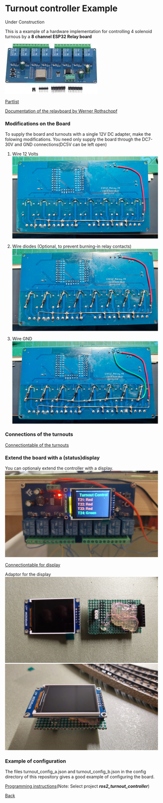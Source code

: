 # Turnout controller Example

Under Construction

This is a example of a hardware implementation for controlling 4 solenoid turnous by a __8 channel ESP32 Relay board__

![Image](images/8chRelayModule.jpeg)

[Partlist](https://docs.google.com/spreadsheets/d/1blaNgdvi-0lFEaQ-nMM7tEV-90qDb38QVJ2TUBspOQ8/edit?usp=sharing)


[Documentation of the relayboard by Werner Rothschopf](https://werner.rothschopf.net/microcontroller/202208_esp32_relay_x8_en.htm)


### Modifications on the Board ###
To supply the board and turnouts with a single 12V DC adapter, make the folowing modifications. You need only supply the board through the DC7-30V and GND connections(DC5V can be left open)

1. Wire 12 Volts
![Image](images/Wire+12V.jpg)

2. Wire diodes (Optional, to prevent burning-in relay contacts)
![Image](images/WireDiodes.jpg)

3. Wire GND
![Image](images/WireGnd.jpg)

### Connections of the turnouts
[Connectiontable of the turnouts](https://docs.google.com/spreadsheets/d/1gRFCZ1HvVopqZunI1NFgUJWMyBfiNZ6XEHDdcQGjpi4/edit?usp=sharing)

### Extend the board with a (status)display
You can optionaly extend the controller with a display.
![Image](images/TurnoutControllerWithDisplay.jpg)

[Connectiontable for display](https://docs.google.com/spreadsheets/d/1QX-6jUv3QRhAGAogjCkY_kp1XdK-jJ_qZqqPhJOJk5Y/edit?usp=sharing)

Adaptor for the display
![Image](images/Adapter.jpg)
![Image](images/DisplayWithAdapter.jpg)


### Example of configuration
The files turnout_config_a.json and turnout_config_b.json in the config directory of this repository gives a good example of configuring the board.

[Programming instructions](instructions_programming_esp32.md)(Note: Select project ___ros2_turnout_controller___)


[Back](../README.md)